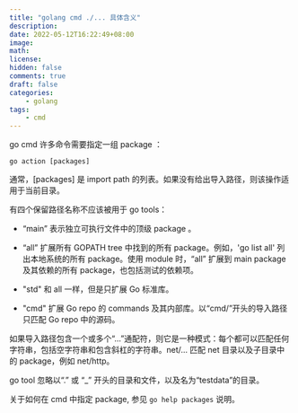 ```yaml
---
title: "golang cmd ./... 具体含义"
description: 
date: 2022-05-12T16:22:49+08:00
image: 
math: 
license: 
hidden: false
comments: true
draft: false
categories:
    - golang
tags:
    - cmd
---
```


go cmd 许多命令需要指定一组 package ：

`go action [packages]`

通常，[packages] 是 import path 的列表。如果没有给出导入路径，则该操作适用于当前目录。

有四个保留路径名称不应该被用于 go tools：

- “main” 表示独立可执行文件中的顶级 package 。

- “all” 扩展所有 GOPATH tree 中找到的所有 package。例如，'go list all' 列出本地系统的所有 package。使用 module 时，“all” 扩展到 main package 及其依赖的所有 package，也包括测试的依赖项。

- "std" 和 all 一样，但是只扩展 Go 标准库。

- "cmd" 扩展 Go repo 的 commands 及其内部库。以“cmd/”开头的导入路径只匹配 Go repo 中的源码。

如果导入路径包含一个或多个“...”通配符，则它是一种模式：每个都可以匹配任何字符串，包括空字符串和包含斜杠的字符串。net/... 匹配 net 目录以及子目录中的 package，例如 net/http。

go tool 忽略以“.” 或 “\_” 开头的目录和文件，以及名为“testdata”的目录。

关于如何在 cmd 中指定 package, 参见 `go help packages` 说明。
